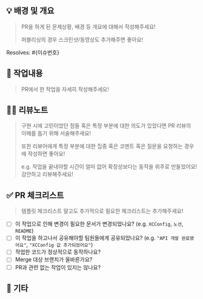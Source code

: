 ## 💡 배경 및 개요

> PR을 하게 된 문제상황, 배경 등 개요에 대해서 작성해주세요!
>
> 퍼블리싱의 경우 스크린샷/동영상도 추가해주면 좋아요!

<!-- resolved issue 넘버 표기 방식 변경 시 '.github/actions/Auto_close_associate_issue/main.js' 또한 변경 필요 -->

Resolves: #{이슈번호}

## 📃 작업내용

> PR에서 한 작업을 자세히 작성해주세요!

## 🙋‍♂️ 리뷰노트

> 구현 시에 고민이었던 점들 혹은 특정 부분에 대한 의도가 있었다면 PR 리뷰의 이해를 돕기 위해 서술해주세요!
>
> 또한 리뷰어에게 특정 부분에 대한 집중 혹은 코멘트 혹은 질문을 요청하는 경우에 작성하면 좋아요!
>
> e.g. 작업을 끝내야할 시간이 얼마 없어 확장성보다는 동작을 위주로 만들었어요! 감안하고 리뷰해주세요!

## ✅ PR 체크리스트

> 템플릿 체크리스트 말고도 추가적으로 필요한 체크리스트는 추가해주세요!

- [ ] 이 작업으로 인해 변경이 필요한 문서가 변경되었나요? (e.g. `XCConfig`, `노션`, `README`)
- [ ] 이 작업을 하고나서 공유해야할 팀원들에게 공유되었나요? (e.g. `"API 개발 완료됐어요"`, `"XCConfig 값 추가되었어요"`)
- [ ] 작업한 코드가 정상적으로 동작하나요?
- [ ] Merge 대상 브랜치가 올바른가요?
- [ ] PR과 관련 없는 작업이 있지는 않나요?

## 🎸 기타
